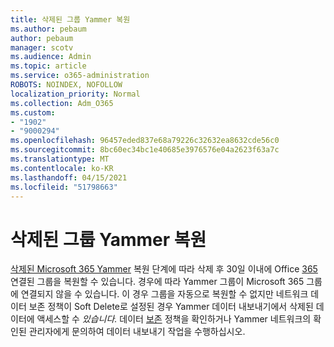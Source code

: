 ```yaml
---
title: 삭제된 그룹 Yammer 복원
ms.author: pebaum
author: pebaum
manager: scotv
ms.audience: Admin
ms.topic: article
ms.service: o365-administration
ROBOTS: NOINDEX, NOFOLLOW
localization_priority: Normal
ms.collection: Adm_O365
ms.custom:
- "1902"
- "9000294"
ms.openlocfilehash: 96457eded837e68a79226c32632ea8632cde56c0
ms.sourcegitcommit: 8bc60ec34bc1e40685e3976576e04a2623f63a7c
ms.translationtype: MT
ms.contentlocale: ko-KR
ms.lasthandoff: 04/15/2021
ms.locfileid: "51798663"
---
```

# <a name="restore-a-deleted-yammer-group"></a>삭제된 그룹 Yammer 복원

[삭제된 Microsoft 365 Yammer](https://docs.microsoft.com/yammer/manage-yammer-groups/yammer-and-office-365-groups) 복원 단계에 따라 삭제 후 30일 이내에 Office [365](https://docs.microsoft.com/microsoft-365/admin/create-groups/restore-deleted-group)연결된 그룹을 복원할 수 있습니다.
경우에 따라 Yammer 그룹이 Microsoft 365 그룹에 연결되지 않을 수 있습니다. 이 경우 그룹을 자동으로 복원할 수 없지만 네트워크 데이터 보존 정책이 Soft Delete로 설정된 경우 [](https://docs.microsoft.com/yammer/manage-security-and-compliance/export-yammer-enterprise-data) Yammer 데이터 내보내기에서 삭제된 데이터에 액세스할 수 *있습니다.* [](https://docs.microsoft.com/yammer/manage-security-and-compliance/manage-data-compliance) 데이터 [보존](https://docs.microsoft.com/yammer/manage-yammer-users/manage-yammer-admins) 정책을 확인하거나 Yammer 네트워크의 확인된 관리자에게 문의하여 데이터 내보내기 작업을 수행하십시오.
